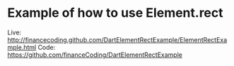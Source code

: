 Example of how to use Element.rect 
==================================

Live: http://financecoding.github.com/DartElementRectExample/ElementRectExample.html
Code: https://github.com/financeCoding/DartElementRectExample


